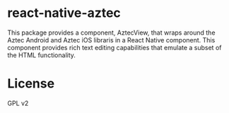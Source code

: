 # react-native-aztec

This package provides a component, AztecView, that wraps around the Aztec Android and Aztec iOS libraris in a React Native component.
This component provides rich text editing capabilities that emulate a subset of the HTML functionality.

# License

GPL v2
